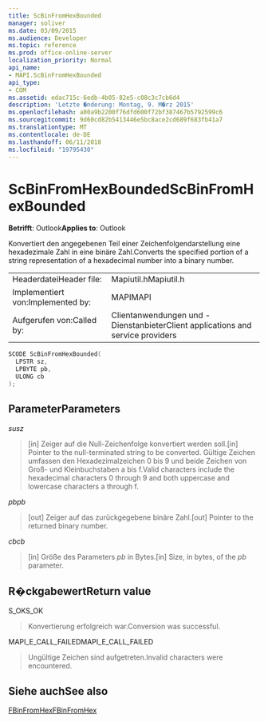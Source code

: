 ```yaml
---
title: ScBinFromHexBounded
manager: soliver
ms.date: 03/09/2015
ms.audience: Developer
ms.topic: reference
ms.prod: office-online-server
localization_priority: Normal
api_name:
- MAPI.ScBinFromHexBounded
api_type:
- COM
ms.assetid: edac715c-6edb-4b05-82e5-c08c3c7cb6d4
description: 'Letzte �nderung: Montag, 9. M�rz 2015'
ms.openlocfilehash: a00a9b2200f76dfd600f72bf387467b5792599c6
ms.sourcegitcommit: 9d60cd82b5413446e5bc8ace2cd689f683fb41a7
ms.translationtype: MT
ms.contentlocale: de-DE
ms.lasthandoff: 06/11/2018
ms.locfileid: "19795430"
---
```

# <a name="scbinfromhexbounded"></a><span data-ttu-id="8f552-103">ScBinFromHexBounded</span><span class="sxs-lookup"><span data-stu-id="8f552-103">ScBinFromHexBounded</span></span>

  
  
<span data-ttu-id="8f552-104">**Betrifft**: Outlook</span><span class="sxs-lookup"><span data-stu-id="8f552-104">**Applies to**: Outlook</span></span> 
  
<span data-ttu-id="8f552-105">Konvertiert den angegebenen Teil einer Zeichenfolgendarstellung eine hexadezimale Zahl in eine binäre Zahl.</span><span class="sxs-lookup"><span data-stu-id="8f552-105">Converts the specified portion of a string representation of a hexadecimal number into a binary number.</span></span> 
  
|||
|:-----|:-----|
|<span data-ttu-id="8f552-106">Headerdatei</span><span class="sxs-lookup"><span data-stu-id="8f552-106">Header file:</span></span>  <br/> |<span data-ttu-id="8f552-107">Mapiutil.h</span><span class="sxs-lookup"><span data-stu-id="8f552-107">Mapiutil.h</span></span>  <br/> |
|<span data-ttu-id="8f552-108">Implementiert von:</span><span class="sxs-lookup"><span data-stu-id="8f552-108">Implemented by:</span></span>  <br/> |<span data-ttu-id="8f552-109">MAPI</span><span class="sxs-lookup"><span data-stu-id="8f552-109">MAPI</span></span>  <br/> |
|<span data-ttu-id="8f552-110">Aufgerufen von:</span><span class="sxs-lookup"><span data-stu-id="8f552-110">Called by:</span></span>  <br/> |<span data-ttu-id="8f552-111">Clientanwendungen und -Dienstanbieter</span><span class="sxs-lookup"><span data-stu-id="8f552-111">Client applications and service providers</span></span>  <br/> |
   
```cpp
SCODE ScBinFromHexBounded(
  LPSTR sz,
  LPBYTE pb,
  ULONG cb
);
```

## <a name="parameters"></a><span data-ttu-id="8f552-112">Parameter</span><span class="sxs-lookup"><span data-stu-id="8f552-112">Parameters</span></span>

 <span data-ttu-id="8f552-113">_su_</span><span class="sxs-lookup"><span data-stu-id="8f552-113">_sz_</span></span>
  
> <span data-ttu-id="8f552-114">[in] Zeiger auf die Null-Zeichenfolge konvertiert werden soll.</span><span class="sxs-lookup"><span data-stu-id="8f552-114">[in] Pointer to the null-terminated string to be converted.</span></span> <span data-ttu-id="8f552-115">Gültige Zeichen umfassen den Hexadezimalzeichen 0 bis 9 und beide Zeichen von Groß- und Kleinbuchstaben a bis f.</span><span class="sxs-lookup"><span data-stu-id="8f552-115">Valid characters include the hexadecimal characters 0 through 9 and both uppercase and lowercase characters a through f.</span></span>
    
 <span data-ttu-id="8f552-116">_pb_</span><span class="sxs-lookup"><span data-stu-id="8f552-116">_pb_</span></span>
  
> <span data-ttu-id="8f552-117">[out] Zeiger auf das zurückgegebene binäre Zahl.</span><span class="sxs-lookup"><span data-stu-id="8f552-117">[out] Pointer to the returned binary number.</span></span>
    
 <span data-ttu-id="8f552-118">_cb_</span><span class="sxs-lookup"><span data-stu-id="8f552-118">_cb_</span></span>
  
> <span data-ttu-id="8f552-119">[in] Größe des Parameters _pb_ in Bytes.</span><span class="sxs-lookup"><span data-stu-id="8f552-119">[in] Size, in bytes, of the  _pb_ parameter.</span></span> 
    
## <a name="return-value"></a><span data-ttu-id="8f552-120">R�ckgabewert</span><span class="sxs-lookup"><span data-stu-id="8f552-120">Return value</span></span>

<span data-ttu-id="8f552-121">S_OK</span><span class="sxs-lookup"><span data-stu-id="8f552-121">S_OK</span></span>
  
> <span data-ttu-id="8f552-122">Konvertierung erfolgreich war.</span><span class="sxs-lookup"><span data-stu-id="8f552-122">Conversion was successful.</span></span>
    
<span data-ttu-id="8f552-123">MAPI_E_CALL_FAILED</span><span class="sxs-lookup"><span data-stu-id="8f552-123">MAPI_E_CALL_FAILED</span></span>
  
> <span data-ttu-id="8f552-124">Ungültige Zeichen sind aufgetreten.</span><span class="sxs-lookup"><span data-stu-id="8f552-124">Invalid characters were encountered.</span></span>
    
## <a name="see-also"></a><span data-ttu-id="8f552-125">Siehe auch</span><span class="sxs-lookup"><span data-stu-id="8f552-125">See also</span></span>



[<span data-ttu-id="8f552-126">FBinFromHex</span><span class="sxs-lookup"><span data-stu-id="8f552-126">FBinFromHex</span></span>](fbinfromhex.md)

